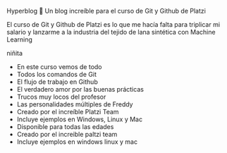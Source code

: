 Hyperblog 💚
Un blog increíble para el curso de Git y Github de Platzi

El curso de Git y Github de Platzi es lo que me hacía falta para triplicar mi salario y lanzarme a la industria del tejido de lana sintética con Machine Learning


niñita

* En este curso vemos de todo
* Todos los comandos de Git
* El flujo de trabajo en Github
* El verdadero amor por las buenas prácticas
* Trucos muy locos del profesor
* Las personalidades múltiples de Freddy
* Creado por el increíble Platzi Team
* Incluye ejemplos en Windows, Linux y Mac
* Disponible para todas las edades
*  Creado por el increible paltzi team
* Incluye ejemplos en windows linux y mac
